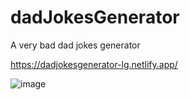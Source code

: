 # dadJokesGenerator

A very bad dad jokes generator

https://dadjokesgenerator-lg.netlify.app/



![image](https://user-images.githubusercontent.com/72318958/183262282-d897a484-1003-4b94-9f15-b9b1b1f9f741.png)
